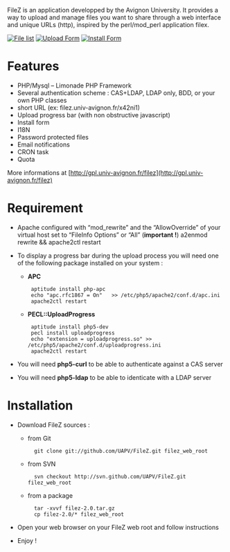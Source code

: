 
FileZ is an application developped by the Avignon University. It provides a way to upload and manage files you want to share through a web interface and unique URLs (http), inspired by the perl/mod_perl application filex.

[![File list](http://gpl.univ-avignon.fr/wp-content/uploads/2007/12/Capture-1-150x150.png)](http://gpl.univ-avignon.fr/wp-content/uploads/2007/12/Capture-1.png)
[![Upload Form](http://gpl.univ-avignon.fr/wp-content/uploads/2007/12/Capture-2-150x150.png)](http://gpl.univ-avignon.fr/wp-content/uploads/2007/12/Capture-2.png)
[![Install Form](http://gpl.univ-avignon.fr/wp-content/uploads/2010/03/fz-beta2-2-150x150.png)](http://gpl.univ-avignon.fr/wp-content/uploads/2010/03/fz-beta2-2.png)

Features
========

* PHP/Mysql – Limonade PHP Framework
* Several authentication scheme : CAS+LDAP, LDAP only, BDD, or your own PHP classes
* short URL (ex: filez.univ-avignon.fr/x42ni1)
* Upload progress bar (with non obstructive javascript)
* Install form
* I18N
* Password protected files
* Email notifications
* CRON task
* Quota

More informations at [http://gpl.univ-avignon.fr/filez](http://gpl.univ-avignon.fr/filez)

Requirement
===========

* Apache configured with “mod_rewrite” and the “AllowOverride” of your virtual host set to “FileInfo Options” or “All” (__important !__)
    a2enmod rewrite && apache2ctl restart

* To display a progress bar during the upload process you will need one of the following package installed on your system :

    *  __APC__

            aptitude install php-apc
            echo "apc.rfc1867 = On"   >> /etc/php5/apache2/conf.d/apc.ini
            apache2ctl restart

    *  __PECL::UploadProgress__


            aptitude install php5-dev
            pecl install uploadprogress
            echo "extension = uploadprogress.so" >> /etc/php5/apache2/conf.d/uploadprogress.ini
            apache2ctl restart

* You will need __php5-curl__ to be able to authenticate against a CAS server

* You will need __php5-ldap__ to be able to identicate with a LDAP server


Installation
============

* Download FileZ sources :

  * from Git

          git clone git://github.com/UAPV/FileZ.git filez_web_root

  * from SVN

          svn checkout http://svn.github.com/UAPV/FileZ.git filez_web_root

  * from a package

          tar -xvvf filez-2.0.tar.gz
          cp filez-2.0/* filez_web_root

* Open your web browser on your FileZ web root and follow instructions

* Enjoy !



